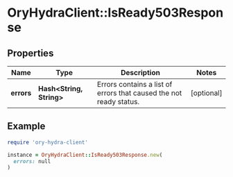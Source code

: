 # OryHydraClient::IsReady503Response

## Properties

| Name | Type | Description | Notes |
| ---- | ---- | ----------- | ----- |
| **errors** | **Hash&lt;String, String&gt;** | Errors contains a list of errors that caused the not ready status. | [optional] |

## Example

```ruby
require 'ory-hydra-client'

instance = OryHydraClient::IsReady503Response.new(
  errors: null
)
```

